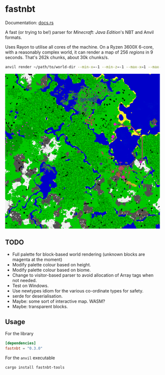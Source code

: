 # fastnbt

Documentation: [docs.rs](https://docs.rs/crate/fastnbt)

A fast (or trying to be!) parser for *Minecraft: Java Edition*'s NBT and Anvil formats.

Uses Rayon to utilise all cores of the machine. On a Ryzen 3600X 6-core, with a reasonably complex world, it can render a map of  256 *regions* in 9 seconds. That's 262k chunks, about 30k chunks/s.

```bash
anvil render ~/path/to/world-dir --min-x=-1 --min-z=-1 --max-x=1 --max-z=1
```

![alt rendered map](map.png)

## TODO

* Full palette for block-based world rendering (unknown blocks are magenta at the moment)
* Modify palette colour based on height.
* Modify palette colour based on biome.
* Change to visitor-based parser to avoid allocation of Array tags when not needed.
* Test on Windows.
* Use newtypes idiom for the various co-ordinate types for safety.
* serde for deserialisation.
* Maybe: some sort of interactive map. WASM?
* Maybe: transparent blocks.

## Usage

For the library

```toml
[dependencies]
fastnbt = "0.3.0"
```

For the `anvil` executable

```bash
cargo install fastnbt-tools
```
